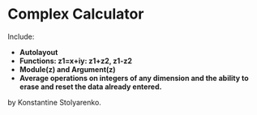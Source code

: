 # Complex Calculator

Include:
* **Autolayout**
* **Functions: z1=x+iy: z1+z2, z1-z2**
* **Module(z) and Argument(z)**
* **Average operations on integers of any dimension and the ability to erase and reset the data already entered.**

by Konstantine Stolyarenko.

